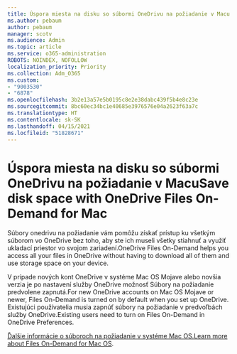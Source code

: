 ```yaml
---
title: Úspora miesta na disku so súbormi OneDrivu na požiadanie v Macu
ms.author: pebaum
author: pebaum
manager: scotv
ms.audience: Admin
ms.topic: article
ms.service: o365-administration
ROBOTS: NOINDEX, NOFOLLOW
localization_priority: Priority
ms.collection: Adm_O365
ms.custom:
- "9003530"
- "6878"
ms.openlocfilehash: 3b2e13a57e5b0195c8e2e38dabc439f5b4e8c23e
ms.sourcegitcommit: 8bc60ec34bc1e40685e3976576e04a2623f63a7c
ms.translationtype: HT
ms.contentlocale: sk-SK
ms.lasthandoff: 04/15/2021
ms.locfileid: "51828671"
---
```

# <a name="save-disk-space-with-onedrive-files-on-demand-for-mac"></a><span data-ttu-id="39400-102">Úspora miesta na disku so súbormi OneDrivu na požiadanie v Macu</span><span class="sxs-lookup"><span data-stu-id="39400-102">Save disk space with OneDrive Files On-Demand for Mac</span></span>

<span data-ttu-id="39400-103">Súbory onedrivu na požiadanie vám pomôžu získať prístup ku všetkým súborom vo OneDrive bez toho, aby ste ich museli všetky stiahnuť a využiť ukladací priestor vo svojom zariadení.</span><span class="sxs-lookup"><span data-stu-id="39400-103">OneDrive Files On-Demand helps you access all your files in OneDrive without having to download all of them and use storage space on your device.</span></span>  

<span data-ttu-id="39400-104">V prípade nových kont OneDrive v systéme Mac OS Mojave alebo novšia verzia je po nastavení služby OneDrive možnosť Súbory na požiadanie predvolene zapnutá.</span><span class="sxs-lookup"><span data-stu-id="39400-104">For new OneDrive accounts on Mac OS Mojave or newer, Files On-Demand is turned on by default when you set up OneDrive.</span></span> <span data-ttu-id="39400-105">Existujúci používatelia musia zapnúť súbory na požiadanie v predvoľbách služby OneDrive.</span><span class="sxs-lookup"><span data-stu-id="39400-105">Existing users need to turn on Files On-Demand in OneDrive Preferences.</span></span>  

<span data-ttu-id="39400-106">[Ďalšie informácie o súboroch na požiadanie v systéme Mac OS.](https://support.microsoft.com/office/529f6d53-e572-4922-a585-e7a318c135f0)</span><span class="sxs-lookup"><span data-stu-id="39400-106">[Learn more about Files On-Demand for Mac OS](https://support.microsoft.com/office/529f6d53-e572-4922-a585-e7a318c135f0).</span></span>
